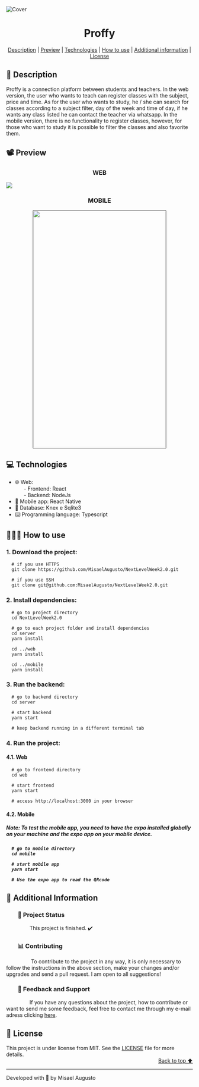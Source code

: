 <img id="cover" align="center" src="https://ik.imagekit.io/ocq8ayf2ug/proffy_cover_sOnu81ytN.png" alt="Cover" />

<h1 id="title" align="center">Proffy</h1>

<div align="center">
  <a href="#description">Description</a> |
  <a href="#preview">Preview</a> |
  <a href="#technologies">Technologies</a> |
  <a href="#how-to-use">How to use</a> |
  <a href="#info">Additional information</a> |
  <a href="#license">License</a>
</div>

<h2 id="description">📑️ Description</h2>
<p>
  Proffy is a connection platform between students and teachers. In the web version, the user who wants to teach can register classes with the subject, price and time. As for the user who wants to study, he / she can search for classes according to a subject filter, day of the week and time of day, if he wants any class listed he can contact the teacher via whatsapp. In the mobile version, there is no functionality to register classes, however, for those who want to study it is possible to filter the classes and also favorite them.
</p>

<h2 id="preview">📽️ Preview</h2>

<h3 align="center">WEB</h3>

<a href="web_preview.mp4">
  <img src="https://ik.imagekit.io/ocq8ayf2ug/web_home_6XbOgbqP5.png" />
</a>

<h3 align="center">MOBILE</h3>

<a href="">
  <div align="center">
    <img src="https://ik.imagekit.io/ocq8ayf2ug/mobile_home_Vv2MUMSal.png" width="360" height="640"/>
  </div>
</a>

<h2 id="technologies">💻️ Technologies</h2>
<ul>
  <li>🌐️ Web:</li>
  <div>&nbsp;&nbsp;&nbsp;&nbsp;&nbsp;&nbsp;- Frontend: React</li></div>
  <div>&nbsp;&nbsp;&nbsp;&nbsp;&nbsp;&nbsp;- Backend: NodeJs</li></div>
  <li>📱️ Mobile app: React Native</li>
  <li>💾️ Database: Knex e Sqlite3</li>
  <li>⌨️ Programming language: Typescript</li>
</ul>

<h2 id="how-to-use">👨🏽‍💻️ How to use</h2>
<h3>1. Download the project:</h3>

```
  # if you use HTTPS
  git clone https://github.com/MisaelAugusto/NextLevelWeek2.0.git

  # if you use SSH
  git clone git@github.com:MisaelAugusto/NextLevelWeek2.0.git
```

<h3>2. Install dependencies:</h3>

```
  # go to project directory
  cd NextLevelWeek2.0

  # go to each project folder and install dependencies
  cd server
  yarn install

  cd ../web
  yarn install

  cd ../mobile
  yarn install
```

<h3>3. Run the backend:</h3>

```
  # go to backend directory
  cd server

  # start backend
  yarn start

  # keep backend running in a different terminal tab
```

<h3>4. Run the project:</h3>

<h4>4.1. Web</h4>

```
  # go to frontend directory
  cd web

  # start frontend
  yarn start

  # access http://localhost:3000 in your browser
```

<h4>4.2. Mobile</h4>

<h5>Note: To test the mobile app, you need to have the expo installed globally on your machine and the expo app on your mobile device.<h5>

```
  # go to mobile directory
  cd mobile

  # start mobile app
  yarn start

  # Use the expo app to read the QRcode
```

<h2 id="info">📌️ Additional Information</h2>
<h3 id="status">&nbsp;&nbsp;&nbsp;&nbsp;&nbsp;&nbsp;&nbsp;&nbsp;🔎️ Project Status</h3>
<p>
&nbsp;&nbsp;&nbsp;&nbsp;&nbsp;&nbsp;&nbsp;&nbsp;&nbsp;&nbsp;&nbsp;&nbsp;&nbsp;&nbsp;&nbsp;&nbsp;This project is finished. ✔️</p>

<h3 id="contributing">&nbsp;&nbsp;&nbsp;&nbsp;&nbsp;&nbsp;&nbsp;&nbsp;📊️ Contributing</h3>
<p>
&nbsp;&nbsp;&nbsp;&nbsp;&nbsp;&nbsp;&nbsp;&nbsp;&nbsp;&nbsp;&nbsp;&nbsp;&nbsp;&nbsp;&nbsp;&nbsp;
To contribute to the project in any way, it is only necessary to follow the instructions in the above section, make your changes and/or upgrades and send a pull request. I am open to all suggestions!</p>

<h3 id="feedback-support">&nbsp;&nbsp;&nbsp;&nbsp;&nbsp;&nbsp;&nbsp;&nbsp;💬️ Feedback and Support</h3>
<p>
&nbsp;&nbsp;&nbsp;&nbsp;&nbsp;&nbsp;&nbsp;&nbsp;&nbsp;&nbsp;&nbsp;&nbsp;&nbsp;&nbsp;&nbsp;&nbsp;If you have any questions about the project, how to contribute or want to send me some feedback, feel free to contact me through my e-mail adress clicking <a href="https://mail.google.com/mail/u/0/?view=cm&fs=1&to=misael.costa@ccc.ufcg.edu.br&su=(Feedback or Support) for 'Proffy'&tf=1">here</a>.</p>

<h2 id="license">📜️ License</h2>
<div>
  <div>
    This project is under license from MIT. See the <a href="LICENSE">LICENSE</a> file for more details.
  </div>
  <div align="right">
    <a href="#cover">Back to top ⬆️</a>
  </div>
</div>

---
<p>Developed with 💙️ by Misael Augusto</p>
